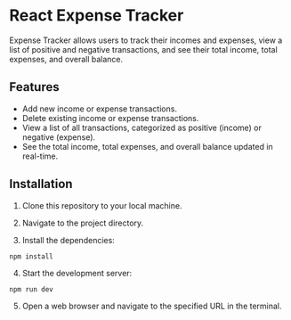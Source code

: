# React Expense Tracker

Expense Tracker allows users to track their incomes and expenses, view a list of positive and negative transactions, and see their total income, total expenses, and overall balance.

## Features

- Add new income or expense transactions.
- Delete existing income or expense transactions.
- View a list of all transactions, categorized as positive (income) or negative (expense).
- See the total income, total expenses, and overall balance updated in real-time.

## Installation

1. Clone this repository to your local machine.

2. Navigate to the project directory.

3. Install the dependencies:

```
npm install
```

4. Start the development server: 
```
npm run dev
```

5. Open a web browser and navigate to the specified URL in the terminal.
